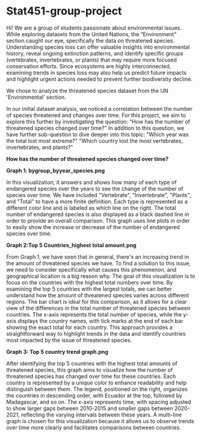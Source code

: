 # Stat451-group-project
Hi! We are a group of students passionate about environmental issues. While exploring datasets from the
United Nations, the “Environment” section caught our eye, specifically the data on threatened species.
Understanding species loss can offer valuable insights into environmental history, reveal ongoing extinction
patterns, and identify specific groups (vertebrates, invertebrates, or plants) that may require more focused
conservation efforts. Since ecosystems are highly interconnected, examining trends in species loss may also
help us predict future impacts and highlight urgent actions needed to prevent further biodiversity decline.

We chose to analyze the threatened species dataset from the UN 'Environmental' section.

In our initial dataset analysis, we noticed a correlation between the number of species threatened and changes
over time. For this project, we aim to explore this further by investigating the question:
“How has the number of threatened species changed over time?”
In addition to this question, we have further sub-question to dive deeper into this topic:
"Which year was the total lost most extreme?"
"Which country lost the most vertebrates, invertebrates, and plants?"

**How has the number of threatened species changed over time?**

**Graph 1: bygroup_byyear_species.png**

In this visualization, it answers and shows how many of each type of endangered species over the years to see the change of the number of species over time. We have included "Vertebrate", "Invertebrate", "Plants", and "Total" to have a more finite definition. Each type is represented as a different color line and is labeled as which line on the right. The total number of endangered species is also displayed as a black dashed line in order to provide an overall comparison. This graph uses line plots in order to easily show the increase or decrease of the number of endangered species over time. 

**Graph 2:Top 5 Countries_highest total amount.png**

From Graph 1, we have seen that in general, there's an increasing trend in the amount of threatened species we have. To find a solution to this issue, we need to consider specifically what causes this phenomenon, and geographical location is a big reason why. The goal of this visualization is to focus on the countries with the highest total numbers over time. By examining the top 5 countries with the largest totals, we can better understand how the amount of threatened species varies across different regions. The bar chart is ideal for this comparison, as it allows for a clear view of the differences in the total number of threatened species between countries. The x-axis represents the total number of species, while the y-axis displays the country names, with tick marks at the end of each bar showing the exact total for each country. This approach provides a straightforward way to highlight trends in the data and identify countries most impacted by the issue of threatened species.

**Graph 3: Top 5 country trend graph.png**

After identifying the top 5 countries with the highest total amounts of threatened species, this graph aims to visualize how the number of threatened species has changed over time for these countries. Each country is represented by a unique color to enhance readability and help distinguish between them. The legend, positioned on the right, organizes the countries in descending order, with Ecuador at the top, followed by Madagascar, and so on. The x-axis represents time, with spacing adjusted to show larger gaps between 2010-2015 and smaller gaps between 2020-2021, reflecting the varying intervals between these years. A multi-line graph is chosen for this visualization because it allows us to observe trends over time more clearly and facilitates comparisons between countries.
